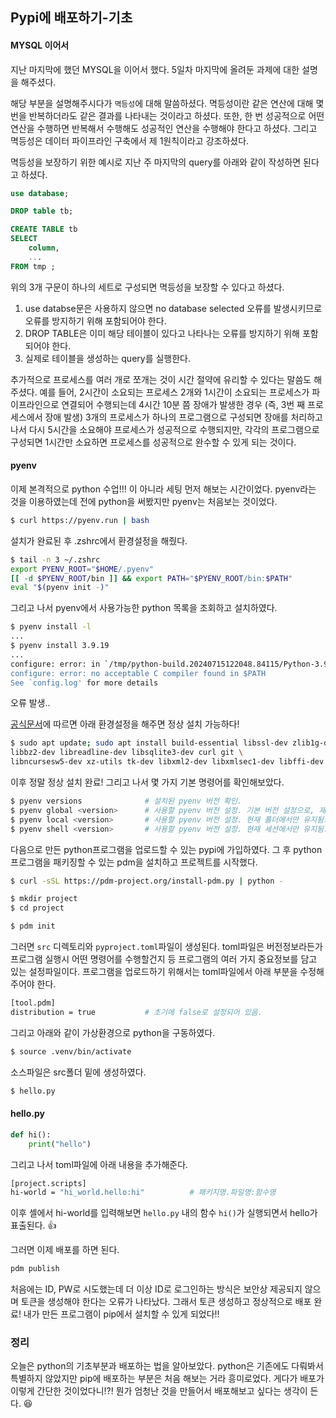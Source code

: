 ## Pypi에 배포하기-기초
#### MYSQL 이어서
지난 마지막에 했던 MYSQL을 이어서 했다. 5일차 마지막에 올려둔 과제에 대한 설명을 해주셨다.

해당 부분을 설명해주시다가 `멱등성`에 대해 말씀하셨다.
멱등성이란 같은 연산에 대해 몇 번을 반복하더라도 같은 결과를 나타내는 것이라고 하셨다.
또한, 한 번 성공적으로 어떤 연산을 수행하면 반복해서 수행해도 성공적인 연산을 수행해야 한다고 하셨다.
그리고 멱등성은 데이터 파이프라인 구축에서 제 1원칙이라고 강조하셨다.

멱등성을 보장하기 위한 예시로 지난 주 마지막의 query를  아래와 같이 작성하면 된다고 하셨다.
```sql
use database;

DROP table tb;

CREATE TABLE tb
SELECT 
	column, 
	...
FROM tmp ;
```
위의 3개 구문이 하나의 세트로 구성되면 멱등성을 보장할 수 있다고 하셨다.
1. use databse문은 사용하지 않으면 no database selected 오류를 발생시키므로 오류를 방지하기 위해 포함되어야 한다.
2. DROP TABLE은 이미 해당 테이블이 있다고 나타나는 오류를 방지하기 위해 포함되어야 한다.
3. 실제로 테이블을 생성하는 query를 실행한다.


추가적으로 프로세스를 여러 개로 쪼개는 것이 시간 절약에 유리할 수 있다는 말씀도 해주셨다.
예를 들어, 2시간이 소요되는 프로세스 2개와 1시간이 소요되는 프로세스가 파이프라인으로 연결되어 수행되는데 4시간 10분 쯤 장애가 발생한 경우 (즉, 3번 째 프로세스에서 장애 발생)
3개의 프로세스가 하나의 프로그램으로 구성되면 장애를 처리하고 나서 다시 5시간을 소요해야 프로세스가 성공적으로 수행되지만,
각각의 프로그램으로 구성되면 1시간만 소요하면 프로세스를 성공적으로 완수할 수 있게 되는 것이다.

#### pyenv
이제 본격적으로 python 수업!!!
이 아니라 세팅 먼저 해보는 시간이었다.
pyenv라는 것을 이용하였는데 전에 python을 써봤지만 pyenv는 처음보는 것이었다.

```bash
$ curl https://pyenv.run | bash
```
설치가 완료된 후 .zshrc에서 환경설정을 해줬다.
```bash
$ tail -n 3 ~/.zshrc
export PYENV_ROOT="$HOME/.pyenv"
[[ -d $PYENV_ROOT/bin ]] && export PATH="$PYENV_ROOT/bin:$PATH"
eval "$(pyenv init -)"
```
그리고 나서 pyenv에서 사용가능한 python 목록을 조회하고 설치하였다.

```bash
$ pyenv install -l
...
$ pyenv install 3.9.19
...
configure: error: in `/tmp/python-build.20240715122048.84115/Python-3.9.19':
configure: error: no acceptable C compiler found in $PATH
See `config.log' for more details
```
오류 발생..

[공식문서](https://github.com/pyenv/pyenv/wiki#suggested-build-environment)에 따르면 아래 환경설정을 해주면 정상 설치 가능하다!

```bash
$ sudo apt update; sudo apt install build-essential libssl-dev zlib1g-dev \
libbz2-dev libreadline-dev libsqlite3-dev curl git \
libncursesw5-dev xz-utils tk-dev libxml2-dev libxmlsec1-dev libffi-dev liblzma-dev
```
이후 정말 정상 설치 완료!
그리고 나서 몇 가지 기본 명령어를 확인해보았다.
```bash
$ pyenv versions              # 설치된 pyenv 버전 확인.
$ pyenv global <version>      # 사용할 pyenv 버전 설정. 기본 버전 설정으로, 재부팅해도 유지됨 
$ pyenv local <version>       # 사용할 pyenv 버전 설정. 현재 폴더에서만 유지됨. 
$ pyenv shell <version>       # 사용할 pyenv 버전 설정. 현재 세션에서만 유지됨.
```

다음으로 만든 python프로그램을 업로드할 수 있는 pypi에 가입하였다.
그 후 python프로그램을 패키징할 수 있는 pdm을 설치하고 프로젝트를 시작했다.
```bash
$ curl -sSL https://pdm-project.org/install-pdm.py | python -

$ mkdir project
$ cd project

$ pdm init
```
그러면 `src` 디렉토리와 `pyproject.toml`파일이 생성된다. toml파일은 버전정보라든가 프로그램 실행시 어떤 명령어를 수행할건지 등 프로그램의 여러 가지 중요정보를 담고 있는 설정파일이다. 프로그램을 업로드하기 위해서는 toml파일에서 아래 부분을 수정해주어야 한다.
```bash
[tool.pdm]
distribution = true           # 초기에 false로 설정되어 있음.
```

그리고 아래와 같이 가상환경으로 python을 구동하였다.
```bash
$ source .venv/bin/activate
```
소스파일은 src폴더 밑에 생성하였다.
```bash
$ hello.py
```
#### hello.py
```python
def hi():
	print("hello")
```

그리고 나서 toml파일에 아래 내용을 추가해준다.
```bash
[project.scripts]
hi-world = "hi_world.hello:hi"          # 패키지명.파일명:함수명
```
이후 셸에서 hi-world를 입력해보면 `hello.py` 내의 함수 `hi()`가 실행되면서 hello가 표출된다. :+1:

그러면 이제 배포를 하면 된다.
```bash
pdm publish
```
처음에는 ID, PW로 시도했는데 더 이상 ID로 로그인하는 방식은 보안상 제공되지 않으며 토큰을 생성해야 한다는 오류가 나타났다. 그래서 토큰 생성하고 정상적으로 배포 완료!
내가 만든 프로그램이 pip에서 설치할 수 있게 되었다!!


### 정리
오늘은 python의 기초부분과 배포하는 법을 알아보았다. python은 기존에도 다뤄봐서 특별하지 않았지만 pip에 배포하는 부분은 처음 해보는 거라 흥미로었다. 게다가 배포가 이렇게 간단한 것이었다니!?! 뭔가 엄청난 것을 만들어서 배포해보고 싶다는 생각이 든다. 😆
